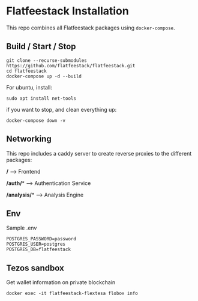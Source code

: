 # Flatfeestack Installation
This repo combines all Flatfeestack packages using `docker-compose`.

## Build / Start / Stop

```shell script
git clone --recurse-submodules https://github.com/flatfeestack/flatfeestack.git
cd flatfeestack
docker-compose up -d --build
```

For ubuntu, install:

```shell script
sudo apt install net-tools
```

if you want to stop, and clean everything up:

```shell script
docker-compose down -v
```

## Networking

This repo includes a caddy server to create reverse proxies to the different packages:

**/** --> Frontend

**/auth/*** --> Authentication Service

**/analysis/*** --> Analysis Engine

## Env

Sample .env

```
POSTGRES_PASSWORD=password
POSTGRES_USER=postgres
POSTGRES_DB=flatfeestack
```

## Tezos sandbox

Get wallet information on private blockchain
```
docker exec -it flatfeestack-flextesa flobox info
```

